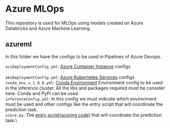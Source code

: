 # Azure MLOps
This repository is used for MLOps using models created on Azure Databricks and Azure Machine Learning.


## azureml
In this folder we have the configs to be used in Pipelines of Azure Devops. 

`aciDeploymentConfig.yml`: [Azure Container Instance](https://azure.microsoft.com/en-us/services/container-instances/) configs \
\
`aksDeploymentConfig.yml`: [Azure Kubernetes Services](https://docs.microsoft.com/en-us/azure/aks/) configs\
`conda_env_v_1_0_0.yml`: [Conda Environment](https://docs.microsoft.com/en-us/azure/devops/pipelines/ecosystems/anaconda?view=azure-devops&tabs=ubuntu-16-04) Environment config to be used in the inference cluster. All the libs and packages required must be consider here. Conda and PyPi can be used.\
`inferenceConfig.yml`: In this config we must indicate which environment must be used and other configs like the entry script that will coordinate the prediction task.\
`score.py`: The [entry script(scoring code)](https://docs.microsoft.com/en-us/azure/machine-learning/how-to-deploy-and-where#script) that will coordinate the prediction task.\


